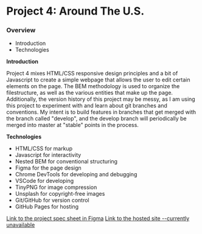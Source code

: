 # Project 4: Around The U.S.

### Overview

* Introduction
* Technologies

**Introduction**

Project 4 mixes HTML/CSS responsive design principles and a bit of Javascript to create a simple webpage that allows the user to edit certain elements on the page. 
The BEM methodology is used to organize the filestructure, as well as the various entities that make up the page. 
Additionally, the version history of this project may be messy, as I am using this project to experiment with and learn about git branches and conventions. My intent is to build features in branches that get merged with the branch called "develop", and the develop branch will periodically be merged into master at "stable" points in the process. 

**Technologies**

* HTML/CSS for markup
* Javascript for interactivity
* Nested BEM for conventional structuring
* Figma for the page design
* Chrome DevTools for developing and debugging
* VSCode for developing
* TinyPNG for image compression
* Unsplash for copyright-free images
* Git/GitHub for version control
* GitHub Pages for hosting

[Link to the project spec sheet in Figma](https://www.figma.com/file/mUgu8OSHWE0M6p6vfwmdu9/Sprint-4-Around-The-U.S.-desktop-mobile?node-id=0%3A1)
[Link to the hosted site --currently unavailable](#)